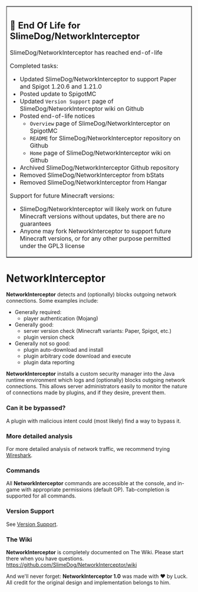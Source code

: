 <table border=1><tr><td>
<h2>🛑 End Of Life for SlimeDog/NetworkInterceptor</h2>

SlimeDog/NetworkInterceptor has reached end-of-life

Completed tasks:
- Updated SlimeDog/NetworkInterceptor to support Paper and Spigot 1.20.6 and 1.21.0
- Posted update to SpigotMC
- Updated `Version Support` page of SlimeDog/NetworkInterceptor wiki on Github
- Posted end-of-life notices
  - `Overview` page of SlimeDog/NetworkInterceptor on SpigotMC
  - `README` for SlimeDog/NetworkInterceptor repository on Github
  - `Home` page of SlimeDog/NetworkInterceptor wiki on Github
- Archived SlimeDog/NetworkInterceptor Github repository
- Removed SlimeDog/NetworkInterceptor from bStats
- Removed SlimeDog/NetworkInterceptor from Hangar

Support for future Minecraft versions:
- SlimeDog/NetworkInterceptor will likely work on future Minecraft versions without updates, but there are no guarantees
- Anyone may fork NetworkInterceptor to support future Minecraft versions, or for any other purpose permitted under the GPL3 license
</td></tr></table>

# NetworkInterceptor 

**NetworkInterceptor** detects and (optionally) blocks outgoing network connections. Some examples include:
* Generally required:
  * player authentication (Mojang)
* Generally good:
  * server version check (Minecraft variants: Paper, Spigot, etc.)
  * plugin version check
* Generally not so good:
  * plugin auto-download and install
  * plugin arbitrary code download and execute
  * plugin data reporting

**NetworkInterceptor** installs a custom security manager into the Java runtime environment which logs and (optionally) blocks outgoing network connections.
This allows server administrators easily to monitor the nature of connections made by plugins, and if they desire, prevent them.

### Can it be bypassed?
A plugin with malicious intent could (most likely) find a way to bypass it.

### More detailed analysis
For more detailed analysis of network traffic, we recommend trying [Wireshark](https://www.wireshark.org/).

### Commands
All **NetworkInterceptor** commands are accessible at the console, and in-game with appropriate permissions (default OP). Tab-completion is supported for all commands.

### Version Support
See [Version Support](https://github.com/SlimeDog/NetworkInterceptor/wiki/Version-Support).

### The Wiki
**NetworkInterceptor** is completely documented on The Wiki. Please start there when you have questions.
https://github.com/SlimeDog/NetworkInterceptor/wiki

And we'll never forget: **NetworkInterceptor 1.0** was made with ❤️ by Luck. All credit for the original design and implementation belongs to him.
